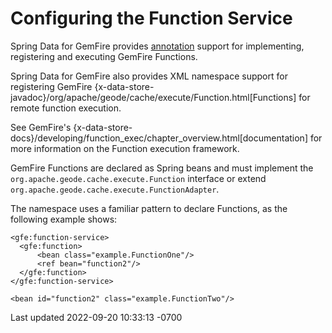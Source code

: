 <div id="header">

# Configuring the Function Service




Spring Data for GemFire provides [annotation](#function-annotations) support for
implementing, registering and executing GemFire Functions.



Spring Data for GemFire also provides XML namespace support for registering
GemFire
{x-data-store-javadoc}/org/apache/geode/cache/execute/Function.html\[Functions\]
for remote function execution.



See GemFire's
{x-data-store-docs}/developing/function_exec/chapter_overview.html\[documentation\]
for more information on the Function execution framework.



GemFire Functions are declared as Spring beans and must
implement the `org.apache.geode.cache.execute.Function` interface or
extend `org.apache.geode.cache.execute.FunctionAdapter`.



The namespace uses a familiar pattern to declare Functions, as the
following example shows:




``` highlight
<gfe:function-service>
  <gfe:function>
      <bean class="example.FunctionOne"/>
      <ref bean="function2"/>
  </gfe:function>
</gfe:function-service>

<bean id="function2" class="example.FunctionTwo"/>
```




<div id="footer">

<div id="footer-text">

Last updated 2022-09-20 10:33:13 -0700


